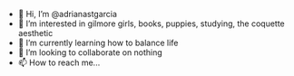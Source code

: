 - 👋 Hi, I’m @adrianastgarcia
- 👀 I’m interested in gilmore girls, books, puppies, studying, the coquette aesthetic
- 🌱 I’m currently learning how to balance life
- 💞️ I’m looking to collaborate on nothing
- 📫 How to reach me...

<!---
adrianastgarcia/adrianastgarcia is a ✨ special ✨ repository because its `README.md` (this file) appears on your GitHub profile.
You can click the Preview link to take a look at your changes.
--->
